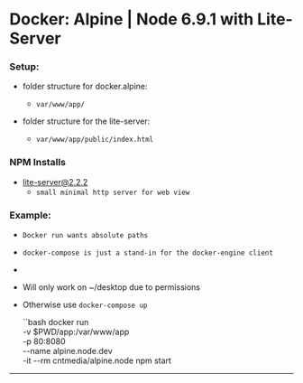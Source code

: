 # Docker: Alpine | Node 6.9.1 with Lite-Server

### Setup:
 - folder structure for docker.alpine:
    - ``var/www/app/``

 - folder structure for the lite-server:
    -  ``var/www/app/public/index.html``

### NPM Installs
 
 - lite-server@2.2.2
    - ``small minimal http server for web view``

### Example:

 - ``Docker run wants absolute paths``
 - ``docker-compose is just a stand-in for the docker-engine client``
 - 

 - Will only work on ~/desktop due to permissions
 - Otherwise use ``docker-compose up``

   ``bash
docker run \
-v $PWD/app:/var/www/app \
-p 80:8080 \
--name alpine.node.dev \
-it --rm cntmedia/alpine.node npm start

* * *